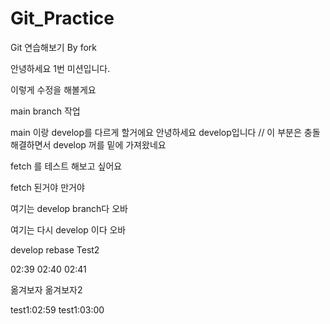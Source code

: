 # Git_Practice
Git 연습해보기 By fork


안녕하세요 1번 미션입니다.


이렇게 수정을 해볼게요

main branch 작업

main 이랑 develop를 다르게 할거에요
안녕하세요 develop입니다 // 이 부분은 충돌해결하면서 develop 꺼를 밑에 가져왔네요

fetch 를 테스트 해보고 싶어요

fetch 된거야 만거야



여기는 develop branch다 오바


여기는 다시 develop 이다 오바




develop rebase Test2

02:39
02:40
02:41


옮겨보자
옮겨보자2

test1:02:59
test1:03:00

